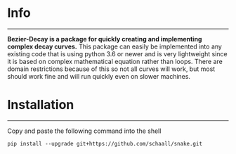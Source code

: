 # Info
---
**Bezier-Decay is a package for quickly creating and implementing complex decay curves.** This package can easily be implemented into any existing code that is using python 3.6 or newer and is very lightweight since it is based on complex mathematical equation rather than loops. There are domain restrictions because of this so not all curves will work, but most should work fine and will run quickly even on slower machines.

# Installation
---
Copy and paste the following command into the shell
```
pip install --upgrade git+https://github.com/schaall/snake.git
```
